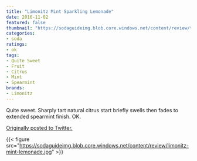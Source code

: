 ```yaml
---
title: "Limonitz Mint Sparkling Lemonade"
date: 2016-11-02
featured: false
thumbnail: "https://sodaguideimg.blob.core.windows.net/content/review/thumbs/limonitz-mint-lemonade.jpg"
categories:
- soda
ratings:
- ok
tags:
- Quite Sweet
- Fruit
- Citrus
- Mint
- Spearmint
brands:
- Limonitz
---
```


Quite sweet. Sharply tart natural citrus start briefly swells then fades to extended spearmint finish. OK.

[Originally posted to Twitter.](https://twitter.com/Cavorter/status/793907853622800384)

{{< figure src="https://sodaguideimg.blob.core.windows.net/content/review/limonitz-mint-lemonade.jpg" >}}
